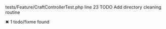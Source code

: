 
tests/Feature/CraftControllerTest.php
  line 23  TODO  Add directory cleaning routine

 ✖ 1 todo/fixme found
